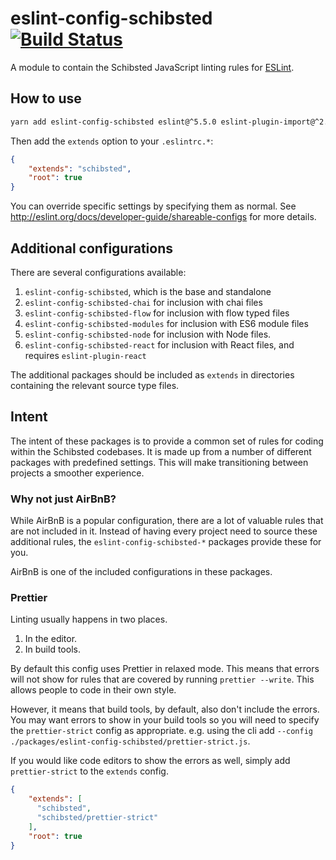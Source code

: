 # eslint-config-schibsted [![Build Status](https://travis-ci.org/schibsted/eslint-config-schibsted.svg?branch=master)](https://travis-ci.org/schibsted/eslint-config-schibsted)

A module to contain the Schibsted JavaScript linting rules for [ESLint](http://eslint.org/).

## How to use

```bash
yarn add eslint-config-schibsted eslint@^5.5.0 eslint-plugin-import@^2.14.0 eslint-plugin-prettier@^2.6.2 eslint-plugin-unicorn@^6.0.1 prettier@^1.14.2 -D
```

Then add the `extends` option to your `.eslintrc.*`:

```json
{
    "extends": "schibsted",
    "root": true
}
```

You can override specific settings by specifying them as normal. See <http://eslint.org/docs/developer-guide/shareable-configs> for more details.

## Additional configurations

There are several configurations available:

1. `eslint-config-schibsted`, which is the base and standalone
1. `eslint-config-schibsted-chai` for inclusion with chai files
1. `eslint-config-schibsted-flow` for inclusion with flow typed files
1. `eslint-config-schibsted-modules` for inclusion with ES6 module files
1. `eslint-config-schibsted-node` for inclusion with Node files.
1. `eslint-config-schibsted-react` for inclusion with React files, and requires `eslint-plugin-react`

The additional packages should be included as `extends` in directories containing
the relevant source type files.

## Intent

The intent of these packages is to provide a common set of rules for coding within
the Schibsted codebases.  It is made up from a number of different packages
with predefined settings.  This will make transitioning between projects a
smoother experience.

### Why not just AirBnB?

While AirBnB is a popular configuration, there are a lot of valuable rules that
are not included in it.  Instead of having every project need to source these
additional rules, the `eslint-config-schibsted-*` packages provide these for you.

AirBnB is one of the included configurations in these packages.

### Prettier
Linting usually happens in two places.

1. In the editor.
1. In build tools.

By default this config uses Prettier in relaxed mode.  This means that errors will not show for rules that are covered by running `prettier --write`.  This allows people to code in their own style.  

However, it means that build tools, by default, also don't include the errors.  You may want errors to show in your build tools so you will need to specify the `prettier-strict` config as appropriate.  e.g. using the cli add `--config ./packages/eslint-config-schibsted/prettier-strict.js`.

If you would like code editors to show the errors as well, simply add `prettier-strict` to the `extends` config.

```json
{
    "extends": [
      "schibsted",
      "schibsted/prettier-strict"
    ],
    "root": true  
}
```

